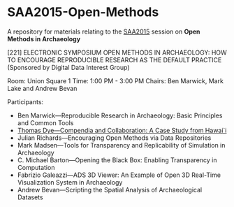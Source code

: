 # SAA2015-Open-Methods
A repository for materials relating to the [SAA2015](http://saa.org/AbouttheSociety/AnnualMeeting/tabid/138/Default.aspx) session on **Open Methods in Archaeology**

[221] ELECTRONIC SYMPOSIUM
OPEN METHODS IN ARCHAEOLOGY: HOW TO ENCOURAGE REPRODUCIBLE RESEARCH AS THE DEFAULT PRACTICE
(Sponsored by Digital Data Interest Group)

Room: Union Square 1
Time: 1:00 PM - 3:00 PM
Chairs: Ben Marwick, Mark Lake and Andrew Bevan

Participants:

* Ben Marwick—Reproducible Research in Archaeology: Basic Principles and Common Tools
* [Thomas Dye—Compendia and Collaboration: A Case Study from Hawai`i](/Dye)
* Julian Richards—Encouraging Open Methods via Data Repositories
* Mark Madsen—Tools for Transparency and Replicability of Simulation in Archaeology
* C. Michael Barton—Opening the Black Box: Enabling Transparency in Computation
* Fabrizio Galeazzi—ADS 3D Viewer: An Example of Open 3D Real-Time Visualization System in Archaeology
* Andrew Bevan—Scripting the Spatial Analysis of Archaeological Datasets
